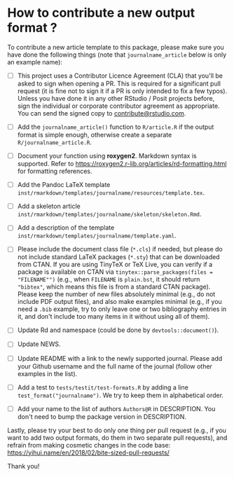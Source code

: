 # How to contribute a new output format ?

To contribute a new article template to this package, please make sure you have done the following things (note that `journalname_article` below is only an example name):

- [ ] This project uses a Contributor Licence Agreement (CLA) that you'll be asked to sign when opening a PR. This is required for a significant pull request (it is fine not to sign it if a PR is only intended to fix a few typos). Unless you have done it in any other RStudio / Posit projects before, sign the individual or corporate contributor agreement as appropriate. You can send the signed copy to contribute@rstudio.com.

- [ ] Add the `journalname_article()` function to `R/article.R` if the output format is simple enough, otherwise create a separate `R/journalname_article.R`.

- [ ] Document your function using **roxygen2**. Markdown syntax is supported. Refer to <https://roxygen2.r-lib.org/articles/rd-formatting.html> for formatting references.

- [ ] Add the Pandoc LaTeX template `inst/rmarkdown/templates/journalname/resources/template.tex`.

- [ ] Add a skeleton article `inst/rmarkdown/templates/journalname/skeleton/skeleton.Rmd`.

- [ ] Add a description of the template `inst/rmarkdown/templates/journalname/template.yaml`.

- [ ] Please include the document class file (`*.cls`) if needed, but please do not include standard LaTeX packages (`*.sty`) that can be downloaded from CTAN. If you are using TinyTeX or TeX Live, you can verify if a package is available on CTAN via `tinytex::parse_packages(files = "FILENAME"")` (e.g., when `FILENAME` is `plain.bst`, it should return `"bibtex"`, which means this file is from a standard CTAN package). Please keep the number of new files absolutely minimal (e.g., do not include PDF output files), and also make examples minimal (e.g., if you need a `.bib` example, try to only leave one or two bibliography entries in it, and don't include too many items in it without using all of them).

- [ ] Update Rd and namespace (could be done by `devtools::document()`).

- [ ] Update NEWS.

- [ ] Update README with a link to the newly supported journal. Please add your Github username and the full name of the journal (follow other examples in the list). 

- [ ] Add a test to `tests/testit/test-formats.R` by adding a line `test_format("journalname")`. We try to keep them in alphabetical order.

- [ ] Add your name to the list of authors `Authors@R` in DESCRIPTION. You don't need to bump the package version in DESCRIPTION.

Lastly, please try your best to do only one thing per pull request (e.g., if you want to add two output formats, do them in two separate pull requests), and refrain from making cosmetic changes in the code base: https://yihui.name/en/2018/02/bite-sized-pull-requests/

Thank you!
